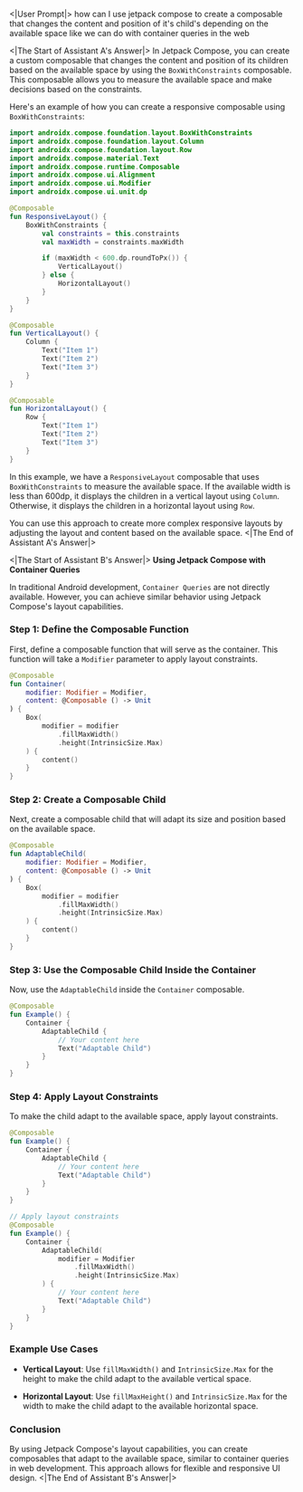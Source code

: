 <|User Prompt|>
how can I use jetpack compose to create a composable that changes the content and position of it's child's depending on the available space like we can do with container queries in the web

<|The Start of Assistant A's Answer|>
In Jetpack Compose, you can create a custom composable that changes the content and position of its children based on the available space by using the `BoxWithConstraints` composable. This composable allows you to measure the available space and make decisions based on the constraints.

Here's an example of how you can create a responsive composable using `BoxWithConstraints`:

```kotlin
import androidx.compose.foundation.layout.BoxWithConstraints
import androidx.compose.foundation.layout.Column
import androidx.compose.foundation.layout.Row
import androidx.compose.material.Text
import androidx.compose.runtime.Composable
import androidx.compose.ui.Alignment
import androidx.compose.ui.Modifier
import androidx.compose.ui.unit.dp

@Composable
fun ResponsiveLayout() {
    BoxWithConstraints {
        val constraints = this.constraints
        val maxWidth = constraints.maxWidth

        if (maxWidth < 600.dp.roundToPx()) {
            VerticalLayout()
        } else {
            HorizontalLayout()
        }
    }
}

@Composable
fun VerticalLayout() {
    Column {
        Text("Item 1")
        Text("Item 2")
        Text("Item 3")
    }
}

@Composable
fun HorizontalLayout() {
    Row {
        Text("Item 1")
        Text("Item 2")
        Text("Item 3")
    }
}
```

In this example, we have a `ResponsiveLayout` composable that uses `BoxWithConstraints` to measure the available space. If the available width is less than 600dp, it displays the children in a vertical layout using `Column`. Otherwise, it displays the children in a horizontal layout using `Row`.

You can use this approach to create more complex responsive layouts by adjusting the layout and content based on the available space.
<|The End of Assistant A's Answer|>

<|The Start of Assistant B's Answer|>
**Using Jetpack Compose with Container Queries**

In traditional Android development, `Container Queries` are not directly available. However, you can achieve similar behavior using Jetpack Compose's layout capabilities.

### Step 1: Define the Composable Function

First, define a composable function that will serve as the container. This function will take a `Modifier` parameter to apply layout constraints.

```kotlin
@Composable
fun Container(
    modifier: Modifier = Modifier,
    content: @Composable () -> Unit
) {
    Box(
        modifier = modifier
            .fillMaxWidth()
            .height(IntrinsicSize.Max)
    ) {
        content()
    }
}
```

### Step 2: Create a Composable Child

Next, create a composable child that will adapt its size and position based on the available space.

```kotlin
@Composable
fun AdaptableChild(
    modifier: Modifier = Modifier,
    content: @Composable () -> Unit
) {
    Box(
        modifier = modifier
            .fillMaxWidth()
            .height(IntrinsicSize.Max)
    ) {
        content()
    }
}
```

### Step 3: Use the Composable Child Inside the Container

Now, use the `AdaptableChild` inside the `Container` composable.

```kotlin
@Composable
fun Example() {
    Container {
        AdaptableChild {
            // Your content here
            Text("Adaptable Child")
        }
    }
}
```

### Step 4: Apply Layout Constraints

To make the child adapt to the available space, apply layout constraints.

```kotlin
@Composable
fun Example() {
    Container {
        AdaptableChild {
            // Your content here
            Text("Adaptable Child")
        }
    }
}

// Apply layout constraints
@Composable
fun Example() {
    Container {
        AdaptableChild(
            modifier = Modifier
                .fillMaxWidth()
                .height(IntrinsicSize.Max)
        ) {
            // Your content here
            Text("Adaptable Child")
        }
    }
}
```

### Example Use Cases

- **Vertical Layout**: Use `fillMaxWidth()` and `IntrinsicSize.Max` for the height to make the child adapt to the available vertical space.

- **Horizontal Layout**: Use `fillMaxHeight()` and `IntrinsicSize.Max` for the width to make the child adapt to the available horizontal space.

### Conclusion

By using Jetpack Compose's layout capabilities, you can create composables that adapt to the available space, similar to container queries in web development. This approach allows for flexible and responsive UI design.
<|The End of Assistant B's Answer|>